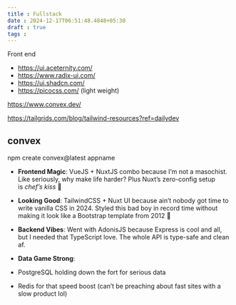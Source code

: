 ```yaml
---
title : Fullstack
date : 2024-12-17T06:51:48.4848+05:30
draft : true
tags : 
---
```



Front end
- https://ui.aceternity.com/
- https://www.radix-ui.com/
- https://ui.shadcn.com/
- https://picocss.com/ (light weight)



https://www.convex.dev/

https://tailgrids.com/blog/tailwind-resources?ref=dailydev
## convex

npm create convex@latest appname



- **Frontend Magic**: VueJS + NuxtJS combo because I’m not a masochist. Like seriously, why make life harder? Plus Nuxt’s zero-config setup is _chef’s kiss_ 🤌
    
- **Looking Good**: TailwindCSS + Nuxt UI because ain’t nobody got time to write vanilla CSS in 2024. Styled this bad boy in record time without making it look like a Bootstrap template from 2012 😤
    
- **Backend Vibes**: Went with AdonisJS because Express is cool and all, but I needed that TypeScript love. The whole API is type-safe and clean af.
    
- **Data Game Strong**:
    
- PostgreSQL holding down the fort for serious data
    
- Redis for that speed boost (can’t be preaching about fast sites with a slow product lol)